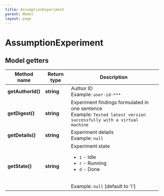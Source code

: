 ```yaml
---
title: AssumptionExperiment
parent: Model
layout: page
---
```


# AssumptionExperiment

## Model getters

Method name | Return type | Description
------------ | ------------- | -------------
**getAuthorId()** | **string** | Author ID <br>Example: `user-id-***` 
**getDigest()** | **string** | Experiment findings formulated in one sentence <br>Example: `Tested latest version successfully with a virtual machine` 
**getDetails()** | **string** | Experiment details <br>Example: `null` 
**getState()** | **string** | Experiment state <ul> <li>`i` - Idle</li> <li>`r` - Running</li> <li>`d` - Done</li> </ul> <br>Example: `null`  [default to 'i']

